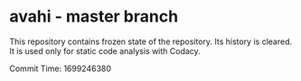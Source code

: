 # avahi - master branch

This repository contains frozen state of the repository.
Its history is cleared. It is used only for static code
analysis with Codacy.

Commit Time: 1699246380